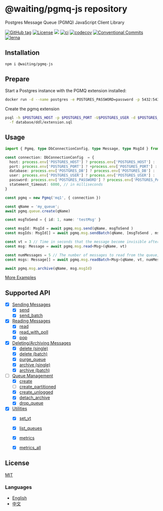 # @waiting/pgmq-js repository

Postgres Message Queue (PGMQ) JavaScript Client Library


[![GitHub tag](https://img.shields.io/github/tag/waitingsong/pgmq-js.svg)]()
[![License](https://img.shields.io/badge/license-MIT-blue.svg)](https://opensource.org/licenses/MIT)
[![](https://img.shields.io/badge/lang-TypeScript-blue.svg)]()
[![ci](https://github.com/waitingsong/pgmq-js/actions/workflows/nodejs.yml/badge.svg
)](https://github.com/waitingsong/pgmq-js/actions)
[![codecov](https://codecov.io/gh/waitingsong/pgmq-js/graph/badge.svg?token=RSoBwfxEGn)](https://codecov.io/gh/waitingsong/pgmq-js)
[![Conventional Commits](https://img.shields.io/badge/Conventional%20Commits-1.0.0-yellow.svg)](https://conventionalcommits.org)
[![lerna](https://img.shields.io/badge/maintained%20with-lerna-cc00ff.svg)](https://lernajs.io/)


## Installation

```sh
npm i @waiting/pgmq-js
```

## Prepare

Start a Postgres instance with the PGMQ extension installed:

```sh
docker run -d --name postgres -e POSTGRES_PASSWORD=password -p 5432:5432 quay.io/tembo/pgmq-pg:latest
```

Create the pgmq extension
```sh
psql -h $POSTGRES_HOST -p $POSTGRES_PORT -U$POSTGRES_USER -d $POSTGRES_DB -bq \
  -f database/ddl/extension.sql 
```

## Usage

```ts
import { Pgmq, type DbConnectionConfig, type Message, type MsgId } from '@waiting/pgmq-js'

const connection: DbConnectionConfig  = {
  host: process.env['POSTGRES_HOST'] ? process.env['POSTGRES_HOST'] : 'localhost',
  port: process.env['POSTGRES_PORT'] ? +process.env['POSTGRES_PORT'] : 5432,
  database: process.env['POSTGRES_DB'] ? process.env['POSTGRES_DB'] : 'postgres',
  user: process.env['POSTGRES_USER'] ? process.env['POSTGRES_USER'] : 'postgres',
  password: process.env['POSTGRES_PASSWORD'] ? process.env['POSTGRES_PASSWORD'] : 'password',
  statement_timeout: 6000, // in milliseconds
}

const pgmq = new Pgmq('mq1', { connection })

const qName = 'my_queue';
await pgmq.queue.create(qName)

const msgToSend = { id: 1, name: 'testMsg' }

const msgId: MsgId = await pgmq.msg.send(qName, msgToSend )
const msgIds: MsgId[] = await pgmq.msg.sendBatch(qName, [msgToSend , msgToSend ])

const vt = 3 // Time in seconds that the message become invisible after reading, defaults to 0
const msg: Message = await pgmq.msg.read<Msg>(qName, vt)

const numMessages = 5 // The number of messages to read from the queue, defaults to 10
const msgs: Message[] = await pgmq.msg.readBatch<Msg>(qName, vt, numMessages)

await pgmq.msg.archive(qName, msg.msgId)
```

[More Examples](https://github.com/waitingsong/pgmq-js/tree/main/packages/pgmq-js/test/lib)


## Supported API

- [x] [Sending Messages](https://tembo-io.github.io/pgmq/api/sql/functions/#sending-messages)
  - [x] [send](https://tembo-io.github.io/pgmq/api/sql/functions/#send)
  - [x] [send_batch](https://tembo-io.github.io/pgmq/api/sql/functions/#send_batch)
- [x] [Reading Messages](https://tembo-io.github.io/pgmq/api/sql/functions/#reading-messages)
  - [x] [read](https://tembo-io.github.io/pgmq/api/sql/functions/#read)
  - [x] [read_with_poll](https://tembo-io.github.io/pgmq/api/sql/functions/#read_with_poll)
  - [x] [pop](https://tembo-io.github.io/pgmq/api/sql/functions/#pop)
- [x] [Deleting/Archiving Messages](https://tembo-io.github.io/pgmq/api/sql/functions/#deletingarchiving-messages)
  - [x] [delete (single)](https://tembo-io.github.io/pgmq/api/sql/functions/#delete-single)
  - [x] [delete (batch)](https://tembo-io.github.io/pgmq/api/sql/functions/#delete-batch)
  - [x] [purge_queue](https://tembo-io.github.io/pgmq/api/sql/functions/#purge_queue)
  - [x] [archive (single)](https://tembo-io.github.io/pgmq/api/sql/functions/#archive-single)
  - [x] [archive (batch)](https://tembo-io.github.io/pgmq/api/sql/functions/#archive-batch)
- [ ] [Queue Management](https://tembo-io.github.io/pgmq/api/sql/functions/#queue-management)
  - [x] [create](https://tembo-io.github.io/pgmq/api/sql/functions/#create)
  - [ ] [create_partitioned](https://tembo-io.github.io/pgmq/api/sql/functions/#create_partitioned)
  - [x] [create_unlogged](https://tembo-io.github.io/pgmq/api/sql/functions/#create_unlogged)
  - [x] [detach_archive](https://tembo-io.github.io/pgmq/api/sql/functions/#detach_archive)
  - [x] [drop_queue](https://tembo-io.github.io/pgmq/api/sql/functions/#drop_queue)
- [x] [Utilities](https://tembo-io.github.io/pgmq/api/sql/functions/#utilities)
  - [x] [set_vt](https://tembo-io.github.io/pgmq/api/sql/functions/#set_vt)
  - [x] [list_queues](https://tembo-io.github.io/pgmq/api/sql/functions/#list_queues)
  - [x] [metrics](https://tembo-io.github.io/pgmq/api/sql/functions/#metrics)
  - [x] [metrics_all](https://tembo-io.github.io/pgmq/api/sql/functions/#metrics_all)


## License
[MIT](LICENSE)

### Languages
- [English](README.md)
- [中文](README.zh-CN.md)

<br>

[`pgmq-js`]: https://github.com/waitingsong/pgmq-js/tree/main/packages/pgmq-js
[main-svg]: https://img.shields.io/npm/v/@waiting/pgmq-js.svg?maxAge=7200
[main-ch]: https://github.com/waitingsong/pgmq-js/tree/main/packages/pgmq-js/CHANGELOG.md


[`@mwcp/pgmq`]: https://github.com/waitingsong/pgmq-js/tree/main/packages/mwcp-pgmq-js
[cli-svg]: https://img.shields.io/npm/v/@mwcp/pgmq.svg?maxAge=7200
[cli-ch]: https://github.com/waitingsong/pgmq-js/tree/main/packages/mwcp-pgmq-js/CHANGELOG.md


